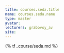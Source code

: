 ```yaml
---
title: courses.seda.title
name: courses.seda.name
type: master
avatar:
lecturers: grabovoy_av
site: 
---
```


{% tf _course/seda.md %}